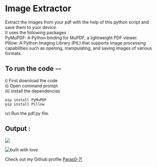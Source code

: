 # Image Extractor

Extract the images from your pdf with the help of this python script and save them to yuor device. <br>
It uses the following packages : <br>
PyMuPDF: A Python binding for MuPDF, a lightweight PDF viewer.<br>
Pillow: A Python Imaging Library (PIL) that supports image processing capabilities such as opening, manipulating, and saving images of various formats.<br>

## To run the code --
i)   First download the code <br>
ii)  Open command prompt <br>
iii) Install the dependencies <br>
```
pip install PyMuPDF
pip install Pillow

```
iv) Run the pdf.py file. <br>

## Output :
<img src ="https://raw.githubusercontent.com/Paras0-7/Hacking-Scripts/main/Python/PDF/images/img.png">

![built with love](https://forthebadge.com/images/badges/built-with-love.svg)<br>

Check out my Github profile [Paras0-7!](https://github.com/Paras0-7)
